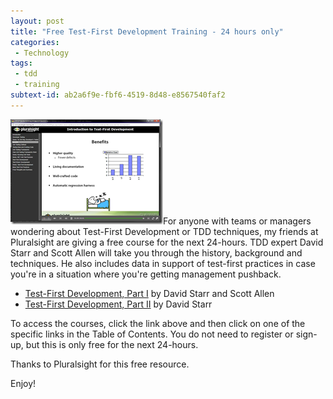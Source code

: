 ```yaml
---
layout: post
title: "Free Test-First Development Training - 24 hours only"
categories:
 - Technology
tags:
 - tdd
 - training
subtext-id: ab2a6f9e-fbf6-4519-8d48-e8567540faf2
---
```



[![image](/assets/img/Windows-Live-Writer/Free-Test-First-Development-Training---2/3DE1D6D3/image_thumb.png)](/assets/img/Windows-Live-Writer/Free-Test-First-Development-Training---2/1221A8B1/image.png)For anyone with teams or managers wondering about Test-First Development or TDD techniques, my friends at Pluralsight are giving a free course for the next 24-hours. TDD expert David Starr and Scott Allen will take you through the history, background and techniques. He also includes data in support of test-first practices in case you're in a situation where you're getting management pushback.

  * [Test-First Development, Part I](http://www.pluralsight-training.net/microsoft/OLT/Course/Toc.aspx?n=test-first-development-1) by David Starr and Scott Allen 
  * [Test-First Development, Part II](http://www.pluralsight-training.net/microsoft/OLT/Course/Toc.aspx?n=test-first-development-2) by David Starr 

To access the courses, click the link above and then click on one of the specific links in the Table of Contents. You do not need to register or sign-up, but this is only free for the next 24-hours.

Thanks to Pluralsight for this free resource.

Enjoy!
